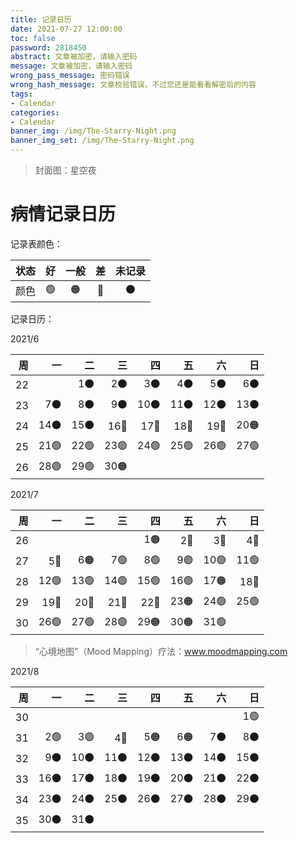 ```yaml
---
title: 记录日历
date: 2021-07-27 12:00:00
toc: false
password: 2818450
abstract: 文章被加密，请输入密码
message: 文章被加密，请输入密码
wrong_pass_message: 密码错误
wrong_hash_message: 文章校验错误，不过您还是能看看解密后的内容
tags:
- Calendar
categories:
- Calendar
banner_img: /img/The-Starry-Night.png
banner_img_set: /img/The-Starry-Night.png
---
```

> 封面图：星空夜

# 病情记录日历

记录表颜色：

| 状态 | 好 | 一般 | 差 | 未记录 |
| :--: | :--: | :--: | :--: | :--: |
| 颜色 | 🟢 | 🟠 | 🔴 | ⚫ |

记录日历：

2021/6

|   周 |   一 |   二 |   三 |   四 |   五 |   六 |   日 |
| ---: | ---: | ---: | ---: | ---: | ---: | ---: | ---: |
|   22 |      |   1⚫ |   2⚫ |   3⚫ |   4⚫ |   5⚫ |   6⚫ |
|   23 |   7⚫ |   8⚫ |   9⚫ |  10⚫ |  11⚫ |  12⚫ |  13⚫ |
|   24 |  14⚫ |  15⚫ |  16🔴 |  17🔴 |  18🔴 |  19🔴 |  20🟠 |
|   25 |  21🟢 |  22🟢 |  23🟢 |  24🟢 |  25🟢 |  26🟢 |  27🟢 |
|   26 |  28🟢 |  29🟢 |  30🟠 |      |      |      |      |

2021/7

|   周 |   一 |   二 |   三 |   四 |   五 |   六 |   日 |
| ---: | ---: | ---: | ---: | ---: | ---: | ---: | ---: |
|   26 |      |      |      |   1🟠 |   2🔴 |   3🔴 |   4🔴 |
|   27 |   5🔴 |   6🟠 |   7🟢 |   8🟢 |   9🟢 |  10🟢 |  11🟢 |
|   28 |  12🟢 |  13🟢 |  14🟢 |  15🟢 |  16🟢 |  17🟠 |  18🔴 |
|   29 |  19🔴 |  20🔴 |  21🔴 |  22🔴 |  23🟠 |  24🟢 |  25🟢 |
|   30 |  26🟢 |  27🟢 |  28🟢 |  29🟠 |  30🟠 |  31🟢 |      |

> “心境地图”（Mood Mapping）疗法：www.moodmapping.com

2021/8

|   周 |   一 |   二 |   三 |   四 |   五 |   六 |   日 |
| ---: | ---: | ---: | ---: | ---: | ---: | ---: | ---: |
|   30 |      |      |      |      |      |      |   1🟢 |
|   31 |   2🟢 |   3🟢 |   4🔴 |   5🟠 |   6🟠 |   7⚫ |   8⚫ |
|   32 |   9⚫ |  10⚫ |  11⚫ |  12⚫ |  13⚫ |  14⚫ |  15⚫ |
|   33 |  16⚫ |  17⚫ |  18⚫ |  19⚫ |  20⚫ |  21⚫ |  22⚫ |
|   34 |  23⚫ |  24⚫ |  25⚫ |  26⚫ |  27⚫ |  28⚫ |  29⚫ |
|   35 |  30⚫ |  31⚫ |      |      |      |      |      |
